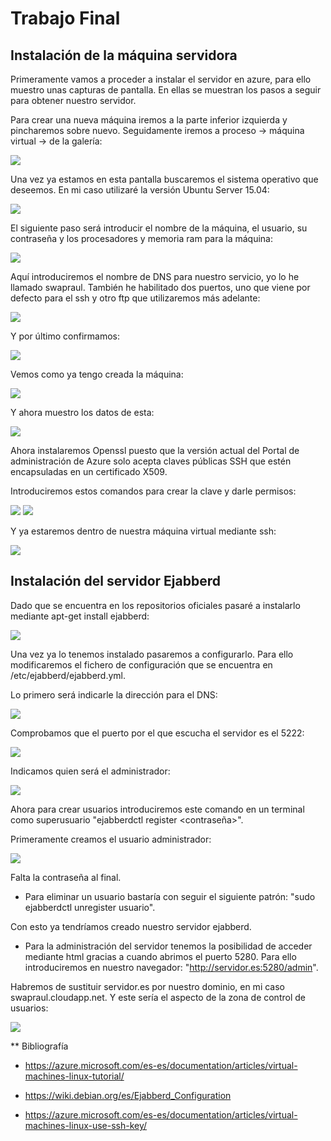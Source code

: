 # Trabajo Final

## Instalación de la máquina servidora

Primeramente vamos a proceder a instalar el servidor en azure, para ello muestro unas capturas de pantalla. En ellas se muestran los pasos a seguir para obtener nuestro servidor.   

Para crear una nueva máquina iremos a la parte inferior izquierda y pincharemos sobre nuevo. Seguidamente iremos a proceso -> máquina virtual -> de la galería: 

![](https://github.com/RaulSFuentes/SWAP2015/blob/master/trabajo/imagenes/1.png)

Una vez ya estamos en esta pantalla buscaremos el sistema operativo que deseemos. En mi caso utilizaré la versión Ubuntu Server 15.04: 

![](https://github.com/RaulSFuentes/SWAP2015/blob/master/trabajo/imagenes/2.png)

El siguiente paso será introducir el nombre de la máquina, el usuario, su contraseña y los procesadores y memoria ram para la máquina: 

![](https://github.com/RaulSFuentes/SWAP2015/blob/master/trabajo/imagenes/3.png)

Aquí introduciremos el nombre de DNS para nuestro servicio, yo lo he llamado swapraul. También he habilitado dos puertos, uno que viene por defecto para el ssh y otro ftp que utilizaremos más adelante:

![](https://github.com/RaulSFuentes/SWAP2015/blob/master/trabajo/imagenes/4.png)

Y por último confirmamos:

![](https://github.com/RaulSFuentes/SWAP2015/blob/master/trabajo/imagenes/5.png)

Vemos como ya tengo creada la máquina: 

![](https://github.com/RaulSFuentes/SWAP2015/blob/master/trabajo/imagenes/6.png)

Y ahora muestro los datos de esta:

![](https://github.com/RaulSFuentes/SWAP2015/blob/master/trabajo/imagenes/7.png)


Ahora instalaremos Openssl puesto que la versión actual del Portal de administración de Azure solo acepta claves públicas SSH que estén encapsuladas en un certificado X509.  

Introduciremos estos comandos para crear la clave y darle permisos:   

![](https://github.com/RaulSFuentes/SWAP2015/blob/master/trabajo/imagenes/8.png)
![](https://github.com/RaulSFuentes/SWAP2015/blob/master/trabajo/imagenes/9.png)


Y ya estaremos dentro de nuestra máquina virtual mediante ssh:

![](https://github.com/RaulSFuentes/SWAP2015/blob/master/trabajo/imagenes/10.png)


## Instalación del servidor Ejabberd


Dado que se encuentra en los repositorios oficiales pasaré a instalarlo mediante apt-get install ejabberd: 

![](https://github.com/RaulSFuentes/SWAP2015/blob/master/trabajo/imagenes/11.png)


Una vez ya lo tenemos instalado pasaremos a configurarlo. Para ello modificaremos el fichero de configuración que se encuentra en /etc/ejabberd/ejabberd.yml.

Lo primero será indicarle la dirección para el DNS:

![](https://github.com/RaulSFuentes/SWAP2015/blob/master/trabajo/imagenes/12.png)

Comprobamos que el puerto por el que escucha el servidor es el 5222: 
 
![](https://github.com/RaulSFuentes/SWAP2015/blob/master/trabajo/imagenes/13.png)

Indicamos quien será el administrador:

![](https://github.com/RaulSFuentes/SWAP2015/blob/master/trabajo/imagenes/14.png)

Ahora para crear usuarios introduciremos este comando en un terminal como superusuario "ejabberdctl register <usuario> <servidor> <contraseña>".   

Primeramente creamos el usuario administrador:   

![](https://github.com/RaulSFuentes/SWAP2015/blob/master/trabajo/imagenes/15.png)

Falta la contraseña al final.   

* Para eliminar un usuario bastaría con seguir el siguiente patrón: "sudo ejabberdctl unregister usuario".   

Con esto ya tendríamos creado nuestro servidor ejabberd.   

* Para la administración del servidor tenemos la posibilidad de acceder mediante html gracias a cuando abrimos el puerto 5280. Para ello introduciremos en nuestro navegador: "http://servidor.es:5280/admin".   

Habremos de sustituir servidor.es por nuestro dominio, en mi caso swapraul.cloudapp.net. Y este sería el aspecto de la zona de control de usuarios: 


![](https://github.com/RaulSFuentes/SWAP2015/blob/master/trabajo/imagenes/16.png)








  
 






** Bibliografía

* https://azure.microsoft.com/es-es/documentation/articles/virtual-machines-linux-tutorial/

* https://wiki.debian.org/es/Ejabberd_Configuration

* https://azure.microsoft.com/es-es/documentation/articles/virtual-machines-linux-use-ssh-key/

